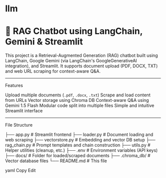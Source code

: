 # llm
# 🤖 RAG Chatbot using LangChain, Gemini & Streamlit

This project is a Retrieval-Augmented Generation (RAG) chatbot built using LangChain, Google Gemini (via LangChain's GoogleGenerativeAI integration), and Streamlit. It supports document upload (PDF, DOCX, TXT) and web URL scraping for context-aware Q&A.

---

Features

 Upload multiple documents (`.pdf`, `.docx`, `.txt`)
 Scrape and load content from URLs
 Vector storage using Chroma DB
 Context-aware Q&A using Gemini 1.5 Flash
Modular code split into multiple files
 Simple and intuitive Streamlit interface

---

File Structure

├── app.py # Streamlit frontend
├── loader.py # Document loading and web scraping
├── vectorstore.py # Embedding and vector DB setup
├── rag_chain.py # Prompt templates and chain construction
├── utils.py # Helper utilities (cleanup, etc.)
├── .env # Environment variables (API keys)
├── docs/ # Folder for loaded/scraped documents
├── .chroma_db/ # Vector database files
└── README.md # This file

yaml
Copy
Edit


